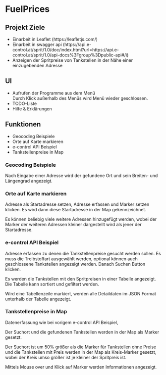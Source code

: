# FuelPrices

## Projekt Ziele
<ul>
  <li>Einarbeit in Leaflet (https://leafletjs.com/)</li>
  <li>Einarbeit in swagger api (https://api.e-control.at/sprit/1.0/doc/index.html?url=https://api.e-control.at/sprit/1.0/api-docs%3Fgroup%3Dpublic-api#/i) </li>
  <li>Anzeigen der Spritpreise von Tankstellen in der Nähe einer einzugebenden Adresse </li>
</ul>

## UI
<ul>
  <li>Aufrufen der Programme aus dem Menü</br>Durch Klick außerhalb des Menüs wird Menü wieder geschlossen.</li>
  <li>TODO-Liste</li>
  <li>Hilfe & Erklärungen</li>
</ul>

## Funktionen
<ul>
  <li>Geocoding Beispiele</li>
  <li>Orte auf Karte markieren</li>
  <li>e-control API Beispiel</li>
  <li>Tankstellenpreise in Map</li>
</ul>

### Geocoding Beispiele
Nach Eingabe einer Adresse wird der gefundene Ort und sein Breiten- und Längengrad angezeigt.

### Orte auf Karte markieren
<p>Adresse als Startadresse setzen, Adresse erfassen und Marker setzen klicken. Es wird dann diese Startadresse in der Map gekennzeichnet.</p>
<p>Es können beliebig viele weitere Adressen hinzugefügt werden, wobei der Marker der weiteren Adressen kleiner dargestellt wird als jener der Startadresse.</p>

### e-control API Beispiel
<p>Adresse erfassen zu denen die Tankstellenpreise gesucht werden sollen.
Es muss die Treibstoffart ausgewählt werden, optional können auch geschlossene Tankstellen angezeigt werden. Danach Suchen Button klicken.</p>
<p>Es werden die Tankstellen mit den Spritpreisen in einer Tabelle angezeigt. Die Tabelle kann sortiert und gefiltert werden.</p>
<p>Wird eine Tabellenzeile markiert, werden alle Detaildaten im JSON Format unterhalb der Tabelle angezeigt.</p>

### Tankstellenpreise in Map
<p>Datenerfassung wie bei vorigem e-control API Beispiel,</p>
<p>Der Suchort und die gefundenen Tankstellen werden in der Map als Marker gesetzt.</p>
<p>Der Suchort ist um 50% größer als die Marker für Tankstellen ohne Preise und die Tankstellen mit Preis werden in der Map als Kreis-Marker gesetzt, wobei der Kreis umso größer ist je kleiner der Spritpreis ist.</p>
<p>Mittels Mouse over und Klick auf Marker werden Informationen angezeigt.</p>

